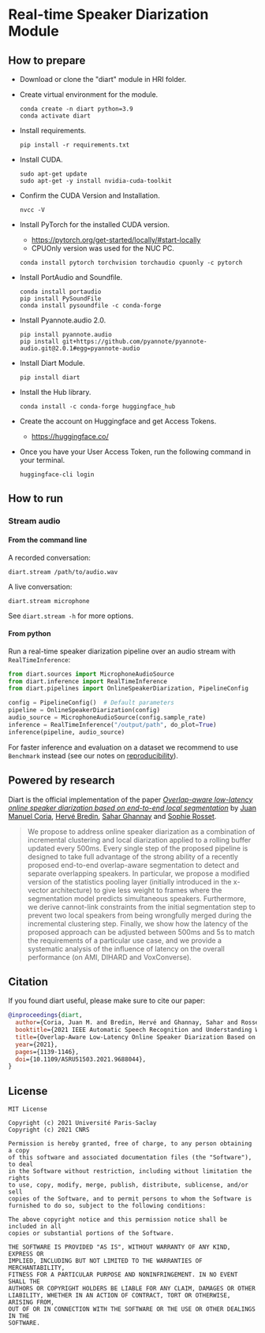 # Real-time Speaker Diarization Module

## How to prepare

* Download or clone the "diart" module in HRI folder.

* Create virtual environment for the module.
  ```
  conda create -n diart python=3.9
  conda activate diart
  ```

* Install requirements.
  ```
  pip install -r requirements.txt
  ```

* Install CUDA.
  ```
  sudo apt-get update
  sudo apt-get -y install nvidia-cuda-toolkit
  ```

* Confirm the CUDA Version and Installation.
  ```
  nvcc -V
  ```

* Install PyTorch for the installed CUDA version.
  * https://pytorch.org/get-started/locally/#start-locally
  * CPUOnly version was used for the NUC PC.
  ```
  conda install pytorch torchvision torchaudio cpuonly -c pytorch
  ```
  
* Install PortAudio and Soundfile.
  ```
  conda install portaudio
  pip install PySoundFile
  conda install pysoundfile -c conda-forge
  ```

* Install Pyannote.audio 2.0.
  ```
  pip install pyannote.audio
  pip install git+https://github.com/pyannote/pyannote-audio.git@2.0.1#egg=pyannote-audio
  ```

* Install Diart Module.
  ```
  pip install diart
  ```

* Install the Hub library.
  ```
  conda install -c conda-forge huggingface_hub
  ```

* Create the account on Huggingface and get Access Tokens.
  * https://huggingface.co/

* Once you have your User Access Token, run the following command in your terminal.
  ```
  huggingface-cli login
  ```

## How to run

### Stream audio

#### From the command line

A recorded conversation:

```shell
diart.stream /path/to/audio.wav
```

A live conversation:

```shell
diart.stream microphone
```

See `diart.stream -h` for more options.

#### From python

Run a real-time speaker diarization pipeline over an audio stream with `RealTimeInference`:

```python
from diart.sources import MicrophoneAudioSource
from diart.inference import RealTimeInference
from diart.pipelines import OnlineSpeakerDiarization, PipelineConfig

config = PipelineConfig()  # Default parameters
pipeline = OnlineSpeakerDiarization(config)
audio_source = MicrophoneAudioSource(config.sample_rate)
inference = RealTimeInference("/output/path", do_plot=True)
inference(pipeline, audio_source)
```

For faster inference and evaluation on a dataset we recommend to use `Benchmark` instead (see our notes on [reproducibility](#reproducibility)).

## Powered by research

Diart is the official implementation of the paper *[Overlap-aware low-latency online speaker diarization based on end-to-end local segmentation](/paper.pdf)* by [Juan Manuel Coria](https://juanmc2005.github.io/), [Hervé Bredin](https://herve.niderb.fr), [Sahar Ghannay](https://saharghannay.github.io/) and [Sophie Rosset](https://perso.limsi.fr/rosset/).


> We propose to address online speaker diarization as a combination of incremental clustering and local diarization applied to a rolling buffer updated every 500ms. Every single step of the proposed pipeline is designed to take full advantage of the strong ability of a recently proposed end-to-end overlap-aware segmentation to detect and separate overlapping speakers. In particular, we propose a modified version of the statistics pooling layer (initially introduced in the x-vector architecture) to give less weight to frames where the segmentation model predicts simultaneous speakers. Furthermore, we derive cannot-link constraints from the initial segmentation step to prevent two local speakers from being wrongfully merged during the incremental clustering step. Finally, we show how the latency of the proposed approach can be adjusted between 500ms and 5s to match the requirements of a particular use case, and we provide a systematic analysis of the influence of latency on the overall performance (on AMI, DIHARD and VoxConverse).

## Citation

If you found diart useful, please make sure to cite our paper:

```bibtex
@inproceedings{diart,  
  author={Coria, Juan M. and Bredin, Hervé and Ghannay, Sahar and Rosset, Sophie},  
  booktitle={2021 IEEE Automatic Speech Recognition and Understanding Workshop (ASRU)},   
  title={Overlap-Aware Low-Latency Online Speaker Diarization Based on End-to-End Local Segmentation}, 
  year={2021},
  pages={1139-1146},
  doi={10.1109/ASRU51503.2021.9688044},
}
```

## License

```
MIT License

Copyright (c) 2021 Université Paris-Saclay
Copyright (c) 2021 CNRS

Permission is hereby granted, free of charge, to any person obtaining a copy
of this software and associated documentation files (the "Software"), to deal
in the Software without restriction, including without limitation the rights
to use, copy, modify, merge, publish, distribute, sublicense, and/or sell
copies of the Software, and to permit persons to whom the Software is
furnished to do so, subject to the following conditions:

The above copyright notice and this permission notice shall be included in all
copies or substantial portions of the Software.

THE SOFTWARE IS PROVIDED "AS IS", WITHOUT WARRANTY OF ANY KIND, EXPRESS OR
IMPLIED, INCLUDING BUT NOT LIMITED TO THE WARRANTIES OF MERCHANTABILITY,
FITNESS FOR A PARTICULAR PURPOSE AND NONINFRINGEMENT. IN NO EVENT SHALL THE
AUTHORS OR COPYRIGHT HOLDERS BE LIABLE FOR ANY CLAIM, DAMAGES OR OTHER
LIABILITY, WHETHER IN AN ACTION OF CONTRACT, TORT OR OTHERWISE, ARISING FROM,
OUT OF OR IN CONNECTION WITH THE SOFTWARE OR THE USE OR OTHER DEALINGS IN THE
SOFTWARE.
```
